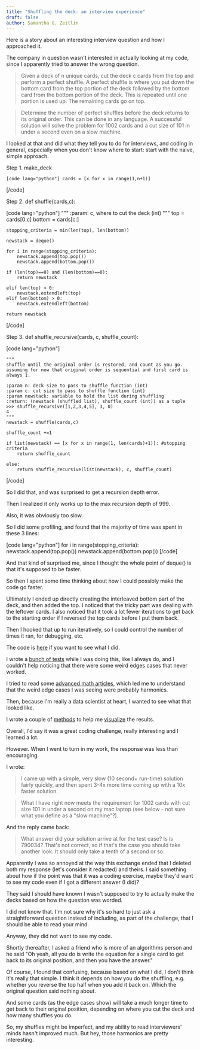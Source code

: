 ```yaml
---
title: "Shuffling the deck: an interview experience"
draft: false
author: Samantha G. Zeitlin
---
```



Here is a story about an interesting interview question and how I approached it. 

The company in question wasn't interested in actually looking at my code, since I apparently tried to answer the wrong question. 

> Given a deck of n unique cards, cut the deck c cards from the top and perform a perfect shuffle. A perfect shuffle is where you put down the bottom card from the top portion of the deck followed by the bottom card from the bottom portion of the deck. This is repeated until one portion is used up. The remaining cards go on top.


> Determine the number of perfect shuffles before the deck returns to its original order. This can be done in any language. A successful solution will solve the problem for 1002 cards and a cut size of 101 in under a second even on a slow machine.

I looked at that and did what they tell you to do for interviews, and coding in general, especially when you don't know where to start: start with the naive, simple approach. 

Step 1. make_deck

    [code lang="python"] cards = [x for x in range(1,n+1)] 
[/code]

Step 2. def shuffle(cards,c):

[code lang="python"]
   """
   :param: c, where to cut the deck (int)
   """
    top = cards[0:c]
    bottom = cards[c:]

    stopping_criteria = min(len(top), len(bottom))

    newstack = deque()

    for i in range(stopping_criteria):
        newstack.append(top.pop())
        newstack.append(bottom.pop())

    if (len(top)==0) and (len(bottom)==0):
        return newstack

    elif len(top) > 0:
        newstack.extendleft(top)
    elif len(bottom) > 0:
        newstack.extendleft(bottom)

    return newstack
   [/code]

Step 3. def shuffle_recursive(cards, c, shuffle_count):

[code lang="python"]

    """
    shuffle until the original order is restored, and count as you go.
    assuming for now that original order is sequential and first card is always 1.

    :param n: deck size to pass to shuffle function (int)
    :param c: cut size to pass to shuffle function (int)
    :param newstack: variable to hold the list during shuffling
    :return: (newstack (shuffled list), shuffle_count (int)) as a tuple
    >>> shuffle_recursive([1,2,3,4,5], 3, 0)
    4
    """
    newstack = shuffle(cards,c)

    shuffle_count +=1

    if list(newstack) == [x for x in range(1, len(cards)+1)]: #stopping criteria
        return shuffle_count

    else:
        return shuffle_recursive(list(newstack), c, shuffle_count)

[/code]

So I did that, and was surprised to get a recursion depth error. 

Then I realized it only works up to the max recursion depth of 999.

Also, it was obviously too slow. 

So I did some profiling, and found that the majority of time was spent in these 3 lines:

[code lang="python"]
   for i in range(stopping_criteria):
        newstack.append(top.pop())
        newstack.append(bottom.pop())
[/code]

And that kind of surprised me, since I thought the whole point of deque() is that it's supposed to be faster. 

So then I spent some time thinking about how I could possibly make the code go faster. 

Ultimately I ended up directly creating the interleaved bottom part of the deck, and then added the top. I noticed that the tricky part was dealing with the leftover cards. I also noticed that it took a lot fewer iterations to get back to the starting order if I reversed the top cards before I put them back. 

Then I hooked that up to run iteratively, so I could control the number of times it ran, for debugging, etc. 

The code is [here][1] if you want to see what I did. 

I wrote a [bunch of tests][2] while I was doing this, like I always do, and I couldn't help noticing that there were some weird edges cases that never worked. 

I tried to read some [advanced math articles][3], which led me to understand that the weird edge cases I was seeing were probably harmonics. 

Then, because I'm really a data scientist at heart, I wanted to see what that looked like. 

I wrote a couple of [methods][4] to help me [visualize][5] the results.

Overall, I'd say it was a great coding challenge, really interesting and I learned a lot. 

However. When I went to turn in my work, the response was less than encouraging. 

I wrote:

> I came up with a simple, very slow (10 second+ run-time) solution fairly quickly, and then spent 3-4x more time coming up with a 10x faster solution.

> What I have right now meets the requirement for 1002 cards with cut size 101 in under a second on my mac laptop (see below - not sure what you define as a "slow machine"?).

And the reply came back: 

> What answer did your solution arrive at for the test case? Is is 790034? That's not correct, so if that's the case you should take another look. It should only take a tenth of a second or so.

Apparently I was so annoyed at the way this exchange ended that I deleted both my response (let's consider it redacted) and theirs. I said something about how if the point was that it was a coding exercise, maybe they'd want to see my code even if I got a different answer (I did)? 

They said I should have known I wasn't supposed to try to actually make the decks based on how the question was worded. 

I did not know that. I'm not sure why it's so hard to just ask a straightforward question instead of including, as part of the challenge, that I should be able to read your mind. 

Anyway, they did not want to see my code. 

Shortly thereafter, I asked a friend who is more of an algorithms person and he said "Oh yeah, all you do is write the equation for a single card to get back to its original position, and then you have the answer."

Of course, I found that confusing, because based on what I did, I don't think it's really that simple. I think it depends on how you do the shuffling, e.g. whether you reverse the top half when you add it back on. Which the original question said nothing about. 

And some cards (as the edge cases show) will take a much longer time to get back to their original position, depending on where you cut the deck and how many shuffles you do. 

So, my shuffles might be imperfect, and my ability to read interviewers' minds hasn't improved much. But hey, those harmonics are pretty interesting. 





  [1]: https://github.com/szeitlin/shuffles/blob/master/shuffle.py
  [2]: https://github.com/szeitlin/shuffles/blob/master/test_shuffle.py
  [3]: http://statweb.stanford.edu/~cgates/PERSI/papers/83_05_shuffles.pdf
  [4]: https://github.com/szeitlin/shuffles/blob/master/explore_shuffle.py
  [5]: https://github.com/szeitlin/shuffles/blob/master/06162016_plot_shuffle_harmonics_SGZ.ipynb

